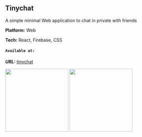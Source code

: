 ## Tinychat

A simple minimal Web application to chat in private with friends


**Platform:** Web

**Tech:** React, Firebase, CSS

#### `Available at:`

***URL:*** 
[tinychat](https://tinychat.netlify.app/)

<img src="https://mirzakrnjic.com/images/works/tinychat1.jpeg" width="200">
<img src="https://mirzakrnjic.com/images/works/tinychat2.jpeg" width="200">

